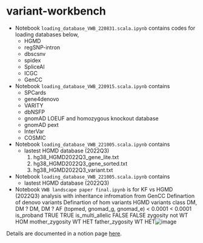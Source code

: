 # variant-workbench

- Notebook `loading_database_VWB_220831.scala.ipynb` contains codes for loading databases below,
  - HGMD
  - regSNP-intron
  - dbscsnv
  - spidex
  - SpliceAI 
  - ICGC
  - GenCC
- Notebook `loading_database_VWB_220915.scala.ipynb` contains
  - SPCards
  - gene4denovo
  - VARITY
  - dbNSFP
  - gnomAD LOEUF and homozygous knockout database
  - gnomAD pext 
  - InterVar
  - COSMIC
- Notebook `loading_database_VWB_221005.scala.ipynb` contains
  - lastest HGMD database (2022Q3)
    1. hg38_HGMD2022Q3_gene_lite.txt
    2. hg38_HGMD2022Q3_gene_sorted.txt
    3. hg38_HGMD2022Q3_variant.txt
- Notebook `loading_database_VWB_221005.scala.ipynb` contains
  - lastest HGMD database (2022Q3)
- Notebook `VWB landscape paper final.ipynb` is for KF vs HGMD (2022Q3) analysis with inheritance infromation from GenCC
	Definartion of denovo variants 	Definartion of hom variants 
HGMD variants class	DM, DM ?	DM, DM ?
AF (topmed, gnomad_g, gnomad_e)	< 0.0001	< 0.0001
is_proband	TRUE	TRUE
is_multi_allelic	FALSE	FALSE
zygosity	not WT	HOM
mother_zygosity	WT	HET
father_zygosity	WT	HET![image](https://user-images.githubusercontent.com/44414391/199518313-e14bc7d3-7f0b-457b-b25a-5efb84f6010c.png)


Details are documented in a notion page [here](https://www.notion.so/d3b/f958b89d2fc343a7bcfa41e4dfaa0a90?v=951ee808eb714a7fbf3239397941f648).

